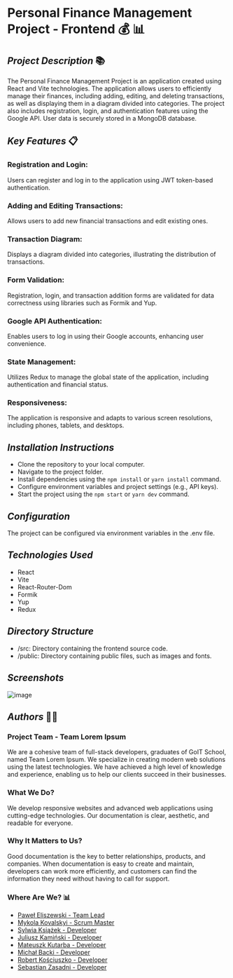 # Personal Finance Management Project - Frontend 💰 📊

## _Project Description_ 📚
The Personal Finance Management Project is an application created using React and Vite technologies. The application allows users to efficiently manage their finances, including adding, editing, and deleting transactions, as well as displaying them in a diagram divided into categories. The project also includes registration, login, and authentication features using the Google API. User data is securely stored in a MongoDB database.

## _Key Features_ 📋
### Registration and Login: 
Users can register and log in to the application using JWT token-based authentication.

### Adding and Editing Transactions: 
Allows users to add new financial transactions and edit existing ones.

### Transaction Diagram: 
Displays a diagram divided into categories, illustrating the distribution of transactions.

### Form Validation: 
Registration, login, and transaction addition forms are validated for data correctness using libraries such as Formik and Yup.

### Google API Authentication: 
Enables users to log in using their Google accounts, enhancing user convenience.

### State Management: 
Utilizes Redux to manage the global state of the application, including authentication and financial status.

### Responsiveness: 
The application is responsive and adapts to various screen resolutions, including phones, tablets, and desktops.

## _Installation Instructions_
* Clone the repository to your local computer.
* Navigate to the project folder.
* Install dependencies using the `npm install` or `yarn install` command.
* Configure environment variables and project settings (e.g., API keys).
* Start the project using the `npm start` or `yarn dev` command.

## _Configuration_
The project can be configured via environment variables in the .env file.

## _Technologies Used_
* React
* Vite
* React-Router-Dom
* Formik
* Yup
* Redux

## _Directory Structure_
* /src: Directory containing the frontend source code.
* /public: Directory containing public files, such as images and fonts.

## _Screenshots_
![image](https://github.com/Pawel-Eliszewski/WalletApp-frontend/assets/113374423/572455bf-0d70-4e33-88c3-9b189a35bd94)

## _Authors_ 👨‍💻
### Project Team - Team Lorem Ipsum
We are a cohesive team of full-stack developers, graduates of GoIT School, named Team Lorem Ipsum. We specialize in creating modern web solutions using the latest technologies. We have achieved a high level of knowledge and experience, enabling us to help our clients succeed in their businesses.

### What We Do?
We develop responsive websites and advanced web applications using cutting-edge technologies. Our documentation is clear, aesthetic, and readable for everyone.

### Why It Matters to Us?
Good documentation is the key to better relationships, products, and companies. When documentation is easy to create and maintain, developers can work more efficiently, and customers can find the information they need without having to call for support.

### Where Are We? 📊
* [Paweł Eliszewski - Team Lead](https://github.com/Pawel-Eliszewski)
* [Mykola Kovalskyi - Scrum Master](https://github.com/mykolakovalskyi)
* [Sylwia Książek - Developer](https://github.com/SylviaStachera)
* [Juliusz Kamiński - Developer](https://github.com/jkamin61)
* [Mateuszk Kutarba - Developer]()
* [Michał Backi - Developer]()
* [Robert Kościuszko - Developer](https://github.com/robertkosciuszko)
* [Sebastian Zasadni - Developer](https://github.com/SebastianZasadni)